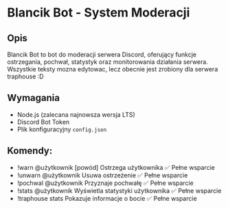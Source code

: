 # Blancik Bot - System Moderacji

## Opis
Blancik Bot to bot do moderacji serwera Discord, oferujący funkcje ostrzegania, pochwał, statystyk oraz monitorowania działania serwera.
Wszystkie teksty mozna edytowac, lecz obecnie jest zrobiony dla serwera traphouse :D
## Wymagania
- Node.js (zalecana najnowsza wersja LTS)
- Discord Bot Token
- Plik konfiguracyjny `config.json`


## Komendy:
- !warn @użytkownik [powód]	Ostrzega użytkownika	✅ Pełne wsparcie
- !unwarn @użytkownik	Usuwa ostrzeżenie	✅ Pełne wsparcie
- !pochwal @użytkownik	Przyznaje pochwałę	✅ Pełne wsparcie
- !stats @użytkownik	Wyświetla statystyki użytkownika	✅ Pełne wsparcie
- !traphouse stats	Pokazuje informacje o bocie	✅ Pełne wsparcie
